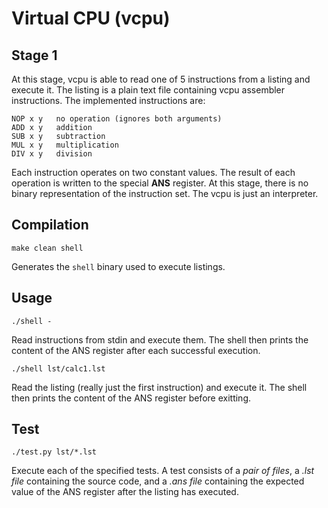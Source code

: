 # Virtual CPU (vcpu)

## Stage 1

At this stage, vcpu is able to read one of 5 instructions from a listing and execute it. The listing is a plain text file containing vcpu assembler instructions. The implemented instructions are:

    NOP x y   no operation (ignores both arguments)
    ADD x y   addition
    SUB x y   subtraction
    MUL x y   multiplication
    DIV x y   division

Each instruction operates on two constant values. The result of each operation is written to the special **ANS** register. At this stage, there is no binary representation of the instruction set. The vcpu is just an interpreter.

## Compilation

    make clean shell

Generates the `shell` binary used to execute listings.

## Usage

    ./shell -

Read instructions from stdin and execute them. The shell then prints the content of the ANS register after each successful execution.

    ./shell lst/calc1.lst

Read the listing (really just the first instruction) and execute it. The shell then prints the content of the ANS register before exitting.

## Test

    ./test.py lst/*.lst

Execute each of the specified tests. A test consists of a _pair of files_, a _.lst file_ containing the source code, and a _.ans file_ containing the expected value of the ANS register after the listing has executed.
